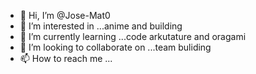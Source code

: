- 👋 Hi, I’m @Jose-Mat0
- 👀 I’m interested in ...anime and building
- 🌱 I’m currently learning ...code arkutature and oragami
- 💞️ I’m looking to collaborate on ...team buliding
- 📫 How to reach me ...

<!---
Jose-Mat0/Jose-Mat0 is a ✨ special ✨ repository because its `README.md` (this file) appears on your GitHub profile.
You can click the Preview link to take a look at your changes.
--->
